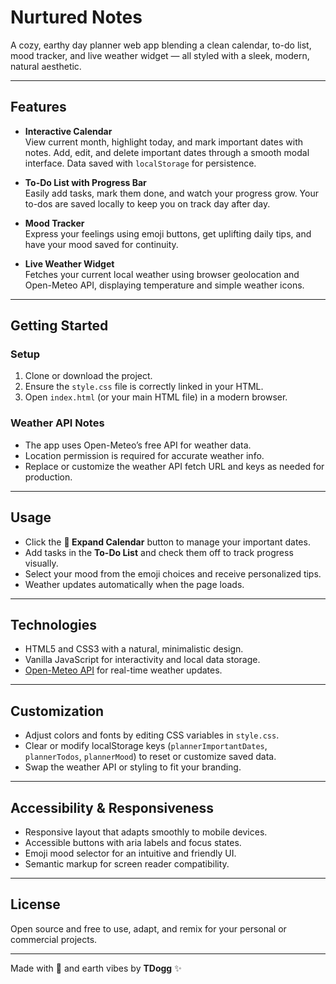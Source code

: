 # Nurtured Notes

A cozy, earthy day planner web app blending a clean calendar, to-do list, mood tracker, and live weather widget — all styled with a sleek, modern, natural aesthetic.

---

## Features

- **Interactive Calendar**  
  View current month, highlight today, and mark important dates with notes. Add, edit, and delete important dates through a smooth modal interface. Data saved with `localStorage` for persistence.

- **To-Do List with Progress Bar**  
  Easily add tasks, mark them done, and watch your progress grow. Your to-dos are saved locally to keep you on track day after day.

- **Mood Tracker**  
  Express your feelings using emoji buttons, get uplifting daily tips, and have your mood saved for continuity.

- **Live Weather Widget**  
  Fetches your current local weather using browser geolocation and Open-Meteo API, displaying temperature and simple weather icons.

---

## Getting Started

### Setup

1. Clone or download the project.
2. Ensure the `style.css` file is correctly linked in your HTML.
3. Open `index.html` (or your main HTML file) in a modern browser.

### Weather API Notes

- The app uses Open-Meteo’s free API for weather data.
- Location permission is required for accurate weather info.
- Replace or customize the weather API fetch URL and keys as needed for production.

---

## Usage

- Click the **📅 Expand Calendar** button to manage your important dates.
- Add tasks in the **To-Do List** and check them off to track progress visually.
- Select your mood from the emoji choices and receive personalized tips.
- Weather updates automatically when the page loads.

---

## Technologies

- HTML5 and CSS3 with a natural, minimalistic design.
- Vanilla JavaScript for interactivity and local data storage.
- [Open-Meteo API](https://open-meteo.com/) for real-time weather updates.

---

## Customization

- Adjust colors and fonts by editing CSS variables in `style.css`.
- Clear or modify localStorage keys (`plannerImportantDates`, `plannerTodos`, `plannerMood`) to reset or customize saved data.
- Swap the weather API or styling to fit your branding.

---

## Accessibility & Responsiveness

- Responsive layout that adapts smoothly to mobile devices.
- Accessible buttons with aria labels and focus states.
- Emoji mood selector for an intuitive and friendly UI.
- Semantic markup for screen reader compatibility.

---

## License

Open source and free to use, adapt, and remix for your personal or commercial projects.

---

Made with 💚 and earth vibes by **TDogg** ✨

